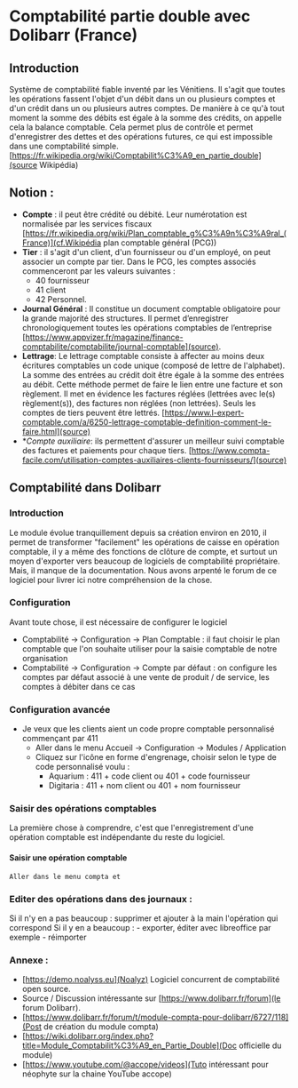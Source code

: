 # Comptabilité partie double avec Dolibarr (France)

 ## Introduction
Système de comptabilité fiable inventé par les Vénitiens. Il s'agit que toutes les opérations fassent l'objet d'un débit dans un ou plusieurs comptes et d'un crédit dans un ou plusieurs autres comptes. De manière à ce qu'à tout moment la somme des débits est égale à la somme des crédits, on appelle cela la balance comptable. Cela permet plus de contrôle et permet d'enregistrer des dettes et des opérations futures, ce qui est impossible dans une comptabilité simple. [https://fr.wikipedia.org/wiki/Comptabilit%C3%A9_en_partie_double](source Wikipédia)


## Notion :
- **Compte** : il peut être crédité ou débité. Leur numérotation est normalisée par les services fiscaux [https://fr.wikipedia.org/wiki/Plan_comptable_g%C3%A9n%C3%A9ral_(France)](cf.Wikipédia plan comptable général (PCG))
- **Tier** : il s'agit d'un client, d'un fournisseur ou d'un employé, on peut associer un compte par tier. Dans le PCG, les comptes associés commenceront par les valeurs suivantes :
   - 40 fournisseur
   - 41 client
   - 42 Personnel.
- **Journal Général** :   Il constitue un document comptable obligatoire pour la grande majorité des structures. Il permet d’enregistrer chronologiquement toutes les opérations comptables de l’entreprise [https://www.appvizer.fr/magazine/finance-comptabilite/comptabilite/journal-comptable](source).
- **Lettrage**: Le lettrage comptable consiste à affecter au moins deux écritures comptables un code unique (composé de lettre de l'alphabet). La somme des entrées au crédit doit être égale à la somme des entrées au débit. Cette méthode permet de faire le lien entre une facture et son règlement. Il met en évidence les factures réglées (lettrées avec le(s) règlement(s)), des factures non réglées (non lettrées). Seuls les comptes de tiers peuvent être lettrés. [https://www.l-expert-comptable.com/a/6250-lettrage-comptable-definition-comment-le-faire.html](source)
- **Compte auxiliaire*: ils permettent d'assurer un meilleur suivi comptable des factures et paiements pour chaque tiers. [https://www.compta-facile.com/utilisation-comptes-auxiliaires-clients-fournisseurs/](source)


## Comptabilité dans Dolibarr

### Introduction
Le module évolue tranquillement depuis sa création environ en 2010, il permet de transformer "facilement" les opérations de caisse en opération comptable, il y a même des fonctions de clôture de compte, et surtout un moyen d'exporter vers beaucoup de logiciels de comptabilité propriétaire. Mais, il manque de la documentation. Nous avons arpenté le forum de ce logiciel pour livrer ici notre compréhension de la chose.

### Configuration
Avant toute chose, il est nécessaire de configurer le logiciel
- Comptabilité -> Configuration -> Plan Comptable  : il faut choisir le plan comptable que l'on souhaite utiliser pour la saisie comptable de notre organisation
- Comptabilité -> Configuration -> Compte par défaut : on configure les comptes par défaut associé à une vente de produit / de service, les comptes à débiter dans ce cas



### Configuration avancée
- Je veux que les clients aient un code propre comptable personnalisé commençant par 411
  - Aller dans le menu Accueil -> Configuration -> Modules / Application
  - Cliquez sur l'icône en forme d'engrenage, choisir selon le type de code personnalisé voulu :
    - Aquarium : 411 + code client ou 401 + code fournisseur
    - Digitaria : 411 + nom client ou 401 + nom fournisseur

### Saisir des opérations comptables
La première chose à comprendre, c'est que l'enregistrement d'une opération comptable est indépendante du reste du logiciel.

#### Saisir une opération comptable
    Aller dans le menu compta et
    
### Editer des opérations dans des journaux :
Si il n'y en a pas beaucoup : supprimer et ajouter à la main l'opération qui correspond
Si il y en a beaucoup :
    - exporter, éditer avec libreoffice par exemple
    - réimporter

### Annexe :
- [https://demo.noalyss.eu](Noalyz) Logiciel concurrent de comptabilité open source.
- Source / Discussion intéressante sur [https://www.dolibarr.fr/forum](le forum Dolibarr).
- [https://www.dolibarr.fr/forum/t/module-compta-pour-dolibarr/6727/118](Post de création du module compta)
- [https://wiki.dolibarr.org/index.php?title=Module_Comptabilit%C3%A9_en_Partie_Double](Doc officielle du module)
- [https://www.youtube.com/@accope/videos](Tuto intéressant pour néophyte sur la chaine YouTube accope)


